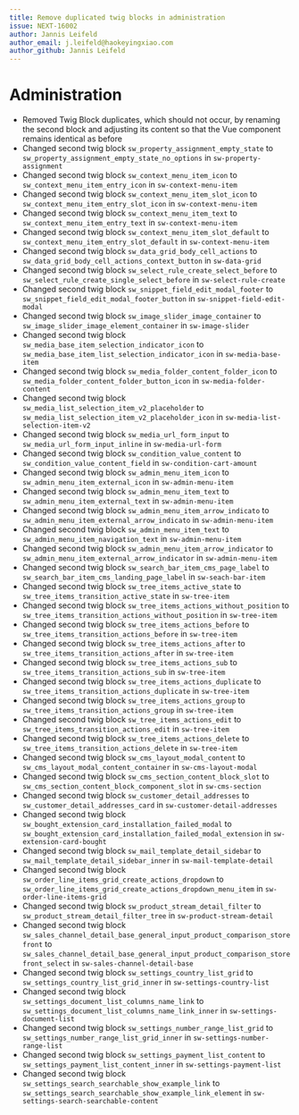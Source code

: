 ```yaml
---
title: Remove duplicated twig blocks in administration
issue: NEXT-16002
author: Jannis Leifeld
author_email: j.leifeld@haokeyingxiao.com 
author_github: Jannis Leifeld
---
```

# Administration
* Removed Twig Block duplicates, which should not occur, by renaming the second block and adjusting its content so that the Vue component remains identical as before 
* Changed second twig block `sw_property_assignment_empty_state` to `sw_property_assignment_empty_state_no_options` in `sw-property-assignment`
* Changed second twig block `sw_context_menu_item_icon` to `sw_context_menu_item_entry_icon` in `sw-context-menu-item`
* Changed second twig block `sw_context_menu_item_slot_icon` to `sw_context_menu_item_entry_slot_icon` in `sw-context-menu-item`
* Changed second twig block `sw_context_menu_item_text` to `sw_context_menu_item_entry_text` in `sw-context-menu-item`
* Changed second twig block `sw_context_menu_item_slot_default` to `sw_context_menu_item_entry_slot_default` in `sw-context-menu-item`
* Changed second twig block `sw_data_grid_body_cell_actions` to `sw_data_grid_body_cell_actions_context_button` in `sw-data-grid`
* Changed second twig block `sw_select_rule_create_select_before` to `sw_select_rule_create_single_select_before` in `sw-select-rule-create`
* Changed second twig block `sw_snippet_field_edit_modal_footer` to `sw_snippet_field_edit_modal_footer_button` in `sw-snippet-field-edit-modal`
* Changed second twig block `sw_image_slider_image_container` to `sw_image_slider_image_element_container` in `sw-image-slider`
* Changed second twig block `sw_media_base_item_selection_indicator_icon` to `sw_media_base_item_list_selection_indicator_icon` in `sw-media-base-item`
* Changed second twig block `sw_media_folder_content_folder_icon` to `sw_media_folder_content_folder_button_icon` in `sw-media-folder-content`
* Changed second twig block `sw_media_list_selection_item_v2_placeholder` to `sw_media_list_selection_item_v2_placeholder_icon` in `sw-media-list-selection-item-v2`
* Changed second twig block `sw_media_url_form_input` to `sw_media_url_form_input_inline` in `sw-media-url-form`
* Changed second twig block `sw_condition_value_content` to `sw_condition_value_content_field` in `sw-condition-cart-amount`
* Changed second twig block `sw_admin_menu_item_icon` to `sw_admin_menu_item_external_icon` in `sw-admin-menu-item`
* Changed second twig block `sw_admin_menu_item_text` to `sw_admin_menu_item_external_text` in `sw-admin-menu-item`
* Changed second twig block `sw_admin_menu_item_arrow_indicato` to `sw_admin_menu_item_external_arrow_indicato` in `sw-admin-menu-item`
* Changed second twig block `sw_admin_menu_item_text` to `sw_admin_menu_item_navigation_text` in `sw-admin-menu-item`
* Changed second twig block `sw_admin_menu_item_arrow_indicator` to `sw_admin_menu_item_external_arrow_indicator` in `sw-admin-menu-item`
* Changed second twig block `sw_search_bar_item_cms_page_label` to `sw_search_bar_item_cms_landing_page_label` in `sw-seach-bar-item`
* Changed second twig block `sw_tree_items_active_state` to `sw_tree_items_transition_active_state` in `sw-tree-item`
* Changed second twig block `sw_tree_items_actions_without_position` to `sw_tree_items_transition_actions_without_position` in `sw-tree-item`
* Changed second twig block `sw_tree_items_actions_before` to `sw_tree_items_transition_actions_before` in `sw-tree-item`
* Changed second twig block `sw_tree_items_actions_after` to `sw_tree_items_transition_actions_after` in `sw-tree-item`
* Changed second twig block `sw_tree_items_actions_sub` to `sw_tree_items_transition_actions_sub` in `sw-tree-item`
* Changed second twig block `sw_tree_items_actions_duplicate` to `sw_tree_items_transition_actions_duplicate` in `sw-tree-item`
* Changed second twig block `sw_tree_items_actions_group` to `sw_tree_items_transition_actions_group` in `sw-tree-item`
* Changed second twig block `sw_tree_items_actions_edit` to `sw_tree_items_transition_actions_edit` in `sw-tree-item`
* Changed second twig block `sw_tree_items_actions_delete` to `sw_tree_items_transition_actions_delete` in `sw-tree-item`
* Changed second twig block `sw_cms_layout_modal_content` to `sw_cms_layout_modal_content_container` in `sw-cms-layout-modal`
* Changed second twig block `sw_cms_section_content_block_slot` to `sw_cms_section_content_block_component_slot` in `sw-cms-section`
* Changed second twig block `sw_customer_detail_addresses` to `sw_customer_detail_addresses_card` in `sw-customer-detail-addresses`
* Changed second twig block `sw_bought_extension_card_installation_failed_modal` to `sw_bought_extension_card_installation_failed_modal_extension` in `sw-extension-card-bought`
* Changed second twig block `sw_mail_template_detail_sidebar` to `sw_mail_template_detail_sidebar_inner` in `sw-mail-template-detail`
* Changed second twig block `sw_order_line_items_grid_create_actions_dropdown` to `sw_order_line_items_grid_create_actions_dropdown_menu_item` in `sw-order-line-items-grid`
* Changed second twig block `sw_product_stream_detail_filter` to `sw_product_stream_detail_filter_tree` in `sw-product-stream-detail`
* Changed second twig block `sw_sales_channel_detail_base_general_input_product_comparison_storefront` to `sw_sales_channel_detail_base_general_input_product_comparison_storefront_select` in `sw-sales-channel-detail-base`
* Changed second twig block `sw_settings_country_list_grid` to `sw_settings_country_list_grid_inner` in `sw-settings-country-list`
* Changed second twig block `sw_settings_document_list_columns_name_link` to `sw_settings_document_list_columns_name_link_inner` in `sw-settings-document-list`
* Changed second twig block `sw_settings_number_range_list_grid` to `sw_settings_number_range_list_grid_inner` in `sw-settings-number-range-list`
* Changed second twig block `sw_settings_payment_list_content` to `sw_settings_payment_list_content_inner` in `sw-settings-payment-list`
* Changed second twig block `sw_settings_search_searchable_show_example_link` to `sw_settings_search_searchable_show_example_link_element` in `sw-settings-search-searchable-content`

